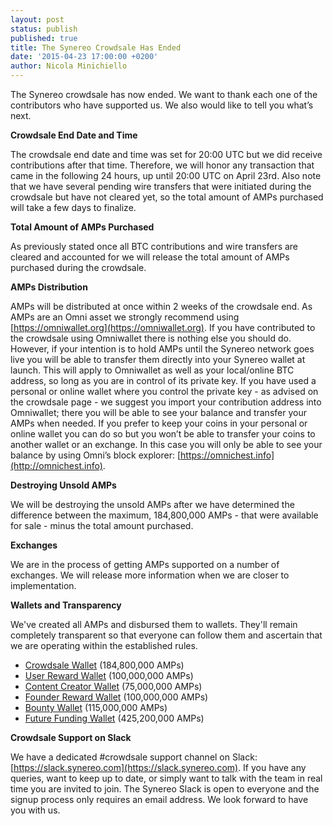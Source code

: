 ```yaml
---
layout: post
status: publish
published: true
title: The Synereo Crowdsale Has Ended
date: '2015-04-23 17:00:00 +0200'
author: Nicola Minichiello
---
```


The Synereo crowdsale has now ended. We want to thank each one of the contributors who have supported us. We also would like to tell you what’s next.

**Crowdsale End Date and Time**

The crowdsale end date and time was set for 20:00 UTC but we did receive contributions after that time. Therefore, we will honor any transaction that came in the following 24 hours, up until 20:00 UTC on April 23rd. Also note that we have several pending wire transfers that were initiated during the crowdsale but have not cleared yet, so the total amount of AMPs purchased will take a few days to finalize.

**Total Amount of AMPs Purchased**

As previously stated once all BTC contributions and wire transfers are cleared and accounted for we will release the total amount of AMPs purchased during the crowdsale.

**AMPs Distribution**

AMPs will be distributed at once within 2 weeks of the crowdsale end. As AMPs are an Omni asset we strongly recommend using [https://omniwallet.org](https://omniwallet.org). If you have contributed to the crowdsale using Omniwallet there is nothing else you should do. However, if your intention is to hold AMPs until the Synereo network goes live you will be able to transfer them directly into your Synereo wallet at launch. This will apply to Omniwallet as well as your local/online BTC address, so long as you are in control of its private key. If you have used a personal or online wallet where you control the private key - as advised on the crowdsale page - we suggest you import your contribution address into Omniwallet; there you will be able to see your balance and transfer your AMPs when needed. If you prefer to keep your coins in your personal or online wallet you can do so but you won’t be able to transfer your coins to another wallet or an exchange. In this case you will only be able to see your balance by using Omni’s block explorer: [https://omnichest.info](http://omnichest.info). 

**Destroying Unsold AMPs**

We will be destroying the unsold AMPs after we have determined the difference between the maximum, 184,800,000 AMPs - that were available for sale - minus the total amount purchased. 

**Exchanges**

We are in the process of getting AMPs supported on a number of exchanges. We will release more information when we are closer to implementation.

**Wallets and Transparency**

We've created all AMPs and disbursed them to wallets. They'll remain completely transparent so that everyone can follow them and ascertain that we are operating within the established rules.

* [Crowdsale Wallet](http://omnichest.info/lookupadd.aspx?address=3Q7T1ES6atTpeSid3w17HS3eEsHbhQC9jf) (184,800,000 AMPs)
* [User Reward Wallet](http://omnichest.info/lookupadd.aspx?address=38X3p54WftkmiQmywwzvQzv5ZmbpwWndLL) (100,000,000 AMPs)
* [Content Creator Wallet](http://omnichest.info/lookupadd.aspx?address=3594LvBdb7epiJQ3domUH52p3UFMJK7AoW) (75,000,000 AMPs)
* [Founder Reward Wallet](http://omnichest.info/lookupadd.aspx?address=3AKjXkuBEyaXfuXVfdf1VUBAzGPR49NifM) (100,000,000 AMPs)
* [Bounty Wallet](http://omnichest.info/lookupadd.aspx?address=3No5y1WuEh4LSEFNngyPdEmyMUqS8rBCWb) (115,000,000 AMPs)
* [Future Funding Wallet](http://omnichest.info/lookupadd.aspx?address=34MWvp1xfxaaqXENxWW45uqDfuNY9f8hr2) (425,200,000 AMPs)

**Crowdsale Support on Slack**

We have a dedicated #crowdsale support channel on Slack: [https://slack.synereo.com](https://slack.synereo.com). If you have any queries, want to keep up to date, or simply want to talk with the team in real time you are invited to join. The Synereo Slack is open to everyone and the signup process only requires an email address. We look forward to have you with us.





